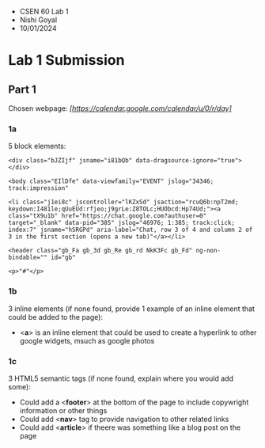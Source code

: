 - CSEN 60 Lab 1
- Nishi Goyal
- 10/01/2024

# Lab 1 Submission

## Part 1

Chosen webpage: *[https://calendar.google.com/calendar/u/0/r/day]*

### 1a

5 block elements:

```
<div class="bJZIjf" jsname="i81bQb" data-dragsource-ignore="true"></div> 
```
```
<body class="EIlDfe" data-viewfamily="EVENT" jslog="34346; track:impression" 
```
```
<li class="j1ei8c" jscontroller="lKZxSd" jsaction="rcuQ6b:npT2md; keydown:I481le;qUuEUd:rfjeo;j9grLe:Z8TOLc;HUObcd:Hp74Ud;"><a class="tX9u1b" href="https://chat.google.com?authuser=0" target="_blank" data-pid="385" jslog="46976; 1:385; track:click; index:7" jsname="hSRGPd" aria-label="Chat, row 3 of 4 and column 2 of 3 in the first section (opens a new tab)"</a></li>
```
```
<header class="gb_Fa gb_3d gb_Re gb_rd NkK3Fc gb_Fd" ng-non-bindable="" id="gb"
```
```
<p>"#"</p>
```

### 1b

3 inline elements (if none found, provide 1 example of an inline element that could be added to the page):

- <**a**> is an inline element that could be used to create a hyperlink to other google widgets, msuch as google photos

### 1c

3 HTML5 semantic tags (if none found, explain where you would add some):

- Could add a <**footer**> at the bottom of the page to include copywright information or other things
- Could add <**nav**> tag to provide navigation to other related links
- Could add <**article**> if theere was something like a blog post on the page